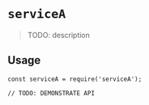 # `serviceA`

> TODO: description

## Usage

```
const serviceA = require('serviceA');

// TODO: DEMONSTRATE API
```
